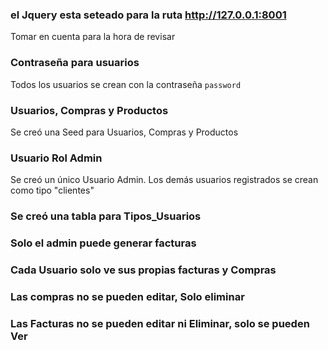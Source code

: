 ### el Jquery esta seteado para la ruta http://127.0.0.1:8001
Tomar en cuenta para la hora de revisar

### Contraseña para usuarios
Todos los usuarios se crean con la contraseña `password`

### Usuarios, Compras y Productos
Se creó una Seed para Usuarios, Compras y Productos

### Usuario Rol Admin
Se creó un único Usuario Admin. Los demás usuarios registrados se crean como tipo "clientes"

### Se creó una tabla para Tipos_Usuarios

### Solo el admin puede generar facturas

### Cada Usuario solo ve sus propias facturas y Compras

### Las compras no se pueden editar, Solo eliminar

### Las Facturas no se pueden editar ni Eliminar, solo se pueden Ver
